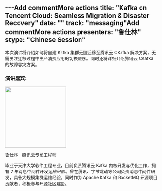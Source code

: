 ---Add commentMore actions
title: "Kafka on Tencent Cloud: Seamless Migration & Disaster Recovery"
date: ""
track: "messaging"Add commentMore actions
presenters: "鲁仕林"
stype: "Chinese Session"
---

本次演讲将介绍如何将自建 Kafka 集群无缝迁移至腾讯云 CKafka 解决方案，无需关注迁移过程中生产消费应用的切换顺序。同时还将详细介绍腾讯云 CKafka 的故障容灾方案。

### 演讲嘉宾:

<img src="https://sessionize.com/image/52f8-400o400o1-Kk5SitgpoBPvHGawjL2T1D.jpg" width="200" />

鲁仕林：腾讯云专家工程师

毕业于天津大学软件工程专业，目前负责腾讯云 Kafka 内核开发与优化工作，拥有 7 年消息中间件开发运维经验。曾在腾讯、字节跳动等公司负责消息中间件研发，具备大规模集群运维经验。同时作为 Apache Kafka 和 RocketMQ 开源项目贡献者，积极参与开源社区建设。
